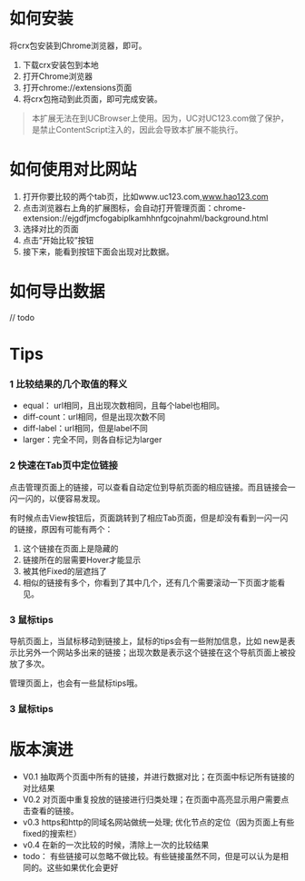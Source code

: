 # 如何安装
将crx包安装到Chrome浏览器，即可。

1. 下载crx安装包到本地
2. 打开Chrome浏览器
2. 打开chrome://extensions页面
3. 将crx包拖动到此页面，即可完成安装。

 > 本扩展无法在到UCBrowser上使用。因为，UC对UC123.com做了保护，是禁止ContentScript注入的，因此会导致本扩展不能执行。
 



# 如何使用对比网站
1. 打开你要比较的两个tab页，比如www.uc123.com,www.hao123.com
2. 点击浏览器右上角的扩展图标，会自动打开管理页面：chrome-extension://ejgdfjmcfogabiplkamhhnfgcojnahml/background.html
3. 选择对比的页面
4. 点击“开始比较”按钮
5. 接下来，能看到按钮下面会出现对比数据。

# 如何导出数据
// todo

# Tips
###  1 比较结果的几个取值的释义
- equal： url相同，且出现次数相同，且每个label也相同。
- diff-count：url相同，但是出现次数不同
- diff-label：url相同，但是label不同
- larger：完全不同，则各自标记为larger

### 2 快速在Tab页中定位链接

点击管理页面上的链接，可以查看自动定位到导航页面的相应链接。而且链接会一闪一闪的，以便容易发现。

有时候点击View按钮后，页面跳转到了相应Tab页面，但是却没有看到一闪一闪的链接，原因有可能有两个：
1. 这个链接在页面上是隐藏的
2. 链接所在的层需要Hover才能显示
3. 被其他Fixed的层遮挡了
4. 相似的链接有多个，你看到了其中几个，还有几个需要滚动一下页面才能看见。

### 3 鼠标tips

导航页面上，当鼠标移动到链接上，鼠标的tips会有一些附加信息，比如 new是表示比另外一个网站多出来的链接；出现次数是表示这个链接在这个导航页面上被投放了多次。

管理页面上，也会有一些鼠标tips哦。

### 3 鼠标tips


# 版本演进
- V0.1 抽取两个页面中所有的链接，并进行数据对比；在页面中标记所有链接的对比结果
- V0.2 对页面中重复投放的链接进行归类处理；在页面中高亮显示用户需要点击查看的链接。
- v0.3 https和http的同域名网站做统一处理; 优化节点的定位（因为页面上有些fixed的搜索栏）
- v0.4 在新的一次比较的时候，清除上一次的比较结果
- todo： 有些链接可以忽略不做比较。有些链接虽然不同，但是可以认为是相同的。这些如果优化会更好
